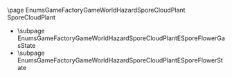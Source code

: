 \page EnumsGameFactoryGameWorldHazardSporeCloudPlant SporeCloudPlant
- \subpage EnumsGameFactoryGameWorldHazardSporeCloudPlantESporeFlowerGasState
- \subpage EnumsGameFactoryGameWorldHazardSporeCloudPlantESporeFlowerState
